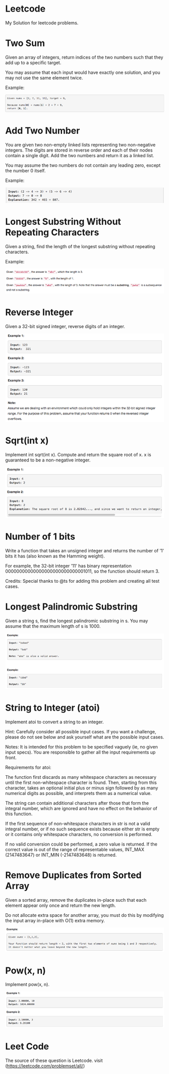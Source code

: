 # Leetcode

My Solution for leetcode problems.

# Two Sum

Given an array of integers, return indices of the two numbers such that they add up to a specific target.

You may assume that each input would have exactly one solution, and you may not use the same element twice.

Example:

![alt tag](https://github.com/vishal0027/Leetcode/blob/master/img/twoSum.png "question1")

# Add Two Number

You are given two non-empty linked lists representing two non-negative integers. The digits are stored in reverse order and each of their nodes contain a single digit. Add the two numbers and return it as a linked list.

You may assume the two numbers do not contain any leading zero, except the number 0 itself.

Example:

![alt tag](https://github.com/vishal0027/Leetcode/blob/master/img/addTwoNumber.png "question2")

# Longest Substring Without Repeating Characters

Given a string, find the length of the longest substring without repeating characters.

Example:

![alt tag](https://github.com/vishal0027/Leetcode/blob/master/img/LongestSubstring%20WithoutRepeatingCharacters.png "question3")

# Reverse Integer

Given a 32-bit signed integer, reverse digits of an integer.

![alt tag](https://github.com/vishal0027/Leetcode/blob/master/img/ReverseInteger.png "question4")

# Sqrt(int x)

Implement int sqrt(int x).
Compute and return the square root of x.
x is guaranteed to be a non-negative integer.

![alt tag](https://github.com/vishal0027/Leetcode/blob/master/img/sqrt(int%20x).png "question5")

# Number of 1 bits

Write a function that takes an unsigned integer and returns the number of ’1' bits it has (also known as the Hamming weight).

For example, the 32-bit integer ’11' has binary representation 00000000000000000000000000001011, so the function should return 3.

Credits:
Special thanks to @ts for adding this problem and creating all test cases.

# Longest Palindromic Substring

Given a string s, find the longest palindromic substring in s. You may assume that the maximum length of s is 1000.

![alt tag](https://github.com/vishal0027/Leetcode/blob/master/img/LongestPalindromicSubstring.png "question6")


#  String to Integer (atoi)

Implement atoi to convert a string to an integer.

Hint: Carefully consider all possible input cases. If you want a challenge, please do not see below and ask yourself what are the possible input cases.

Notes: It is intended for this problem to be specified vaguely (ie, no given input specs). You are responsible to gather all the input requirements up front.

 

Requirements for atoi:

The function first discards as many whitespace characters as necessary until the first non-whitespace character is found. Then, starting from this character, takes an optional initial plus or minus sign followed by as many numerical digits as possible, and interprets them as a numerical value.

The string can contain additional characters after those that form the integral number, which are ignored and have no effect on the behavior of this function.

If the first sequence of non-whitespace characters in str is not a valid integral number, or if no such sequence exists because either str is empty or it contains only whitespace characters, no conversion is performed.

If no valid conversion could be performed, a zero value is returned. If the correct value is out of the range of representable values, INT_MAX (2147483647) or INT_MIN (-2147483648) is returned.

# Remove Duplicates from Sorted Array

Given a sorted array, remove the duplicates in-place such that each element appear only once and return the new length.

Do not allocate extra space for another array, you must do this by modifying the input array in-place with O(1) extra memory.

![alt tag](https://github.com/vishal0027/Leetcode/blob/master/img/RemoveDuplicatesfromSortedArray.png "question8")

# Pow(x, n)

Implement pow(x, n).

![alt tag](https://github.com/vishal0027/Leetcode/blob/master/img/Pow(x%2Cn).png "question9")

# Leet Code
The source of these question is Leetcode. 
visit (https://leetcode.com/problemset/all/)
